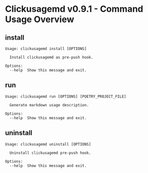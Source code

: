 # Clickusagemd v0.9.1 - Command Usage Overview
## install
```
Usage: clickusagemd install [OPTIONS]

  Install clickusagemd as pre-push hook.

Options:
  --help  Show this message and exit.
```
## run
```
Usage: clickusagemd run [OPTIONS] [POETRY_PROJECT_FILE]

  Generate markdown usage description.

Options:
  --help  Show this message and exit.
```
## uninstall
```
Usage: clickusagemd uninstall [OPTIONS]

  Uninstall clickusagemd pre-push hook.

Options:
  --help  Show this message and exit.
```
